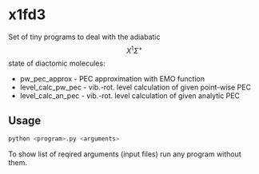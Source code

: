 # x1fd3

Set of tiny programs to deal with the adiabatic $$X^1\Sigma^+$$ state of diactomic molecules:
* pw_pec_approx - PEC approximation with EMO function
* level_calc_pw_pec - vib.-rot. level calculation of given point-wise PEC
* level_calc_an_pec - vib.-rot. level calculation of given analytic PEC

## Usage
```bash
python <program>.py <arguments>
```
To show list of reqired arguments (input files) run any program without them.

